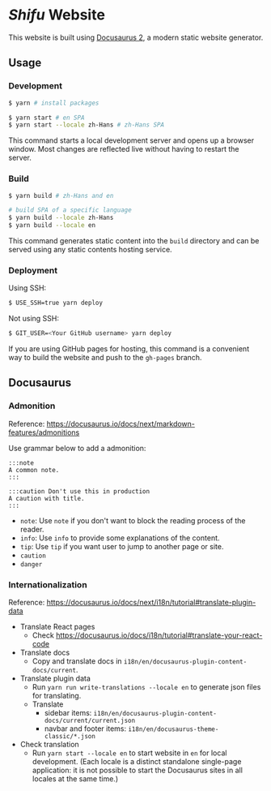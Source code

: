 # ***Shifu*** Website

This website is built using [Docusaurus 2](https://docusaurus.io/), a modern static website generator.

## Usage

### Development

```sh
$ yarn # install packages

$ yarn start # en SPA
$ yarn start --locale zh-Hans # zh-Hans SPA
```

This command starts a local development server and opens up a browser window. Most changes are reflected live without having to restart the server.

### Build

```sh
$ yarn build # zh-Hans and en

# build SPA of a specific language
$ yarn build --locale zh-Hans
$ yarn build --locale en
```

This command generates static content into the `build` directory and can be served using any static contents hosting service.

### Deployment

Using SSH:

```sh
$ USE_SSH=true yarn deploy
```

Not using SSH:

```sh
$ GIT_USER=<Your GitHub username> yarn deploy
```

If you are using GitHub pages for hosting, this command is a convenient way to build the website and push to the `gh-pages` branch.

## Docusaurus

### Admonition

Reference: <https://docusaurus.io/docs/next/markdown-features/admonitions>

Use grammar below to add a admonition:

```
:::note
A common note.
:::

:::caution Don't use this in production
A caution with title.
:::
```

- `note`: Use `note` if you don't want to block the reading process of the reader.
- `info`: Use `info` to provide some explanations of the content.
- `tip`: Use `tip` if you want user to jump to another page or site.
- `caution`
- `danger`

### Internationalization

Reference: <https://docusaurus.io/docs/next/i18n/tutorial#translate-plugin-data>

- Translate React pages
    - Check https://docusaurus.io/docs/i18n/tutorial#translate-your-react-code
- Translate docs
    - Copy and translate docs in `i18n/en/docusaurus-plugin-content-docs/current`.
- Translate plugin data
    - Run `yarn run write-translations --locale en` to generate json files for translating.
    - Translate
        - sidebar items: `i18n/en/docusaurus-plugin-content-docs/current/current.json`
        - navbar and footer items: `i18n/en/docusaurus-theme-classic/*.json`
- Check translation
    - Run `yarn start --locale en` to start website in `en` for local development. (Each locale is a distinct standalone single-page application: it is not possible to start the Docusaurus sites in all locales at the same time.)
